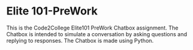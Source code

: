 # Elite 101-PreWork
This is the Code2College Elite101 PreWork Chatbox assignment.
The Chatbox is intended to simulate a conversation by asking questions and replying to responses.
The Chatbox is made using Python.